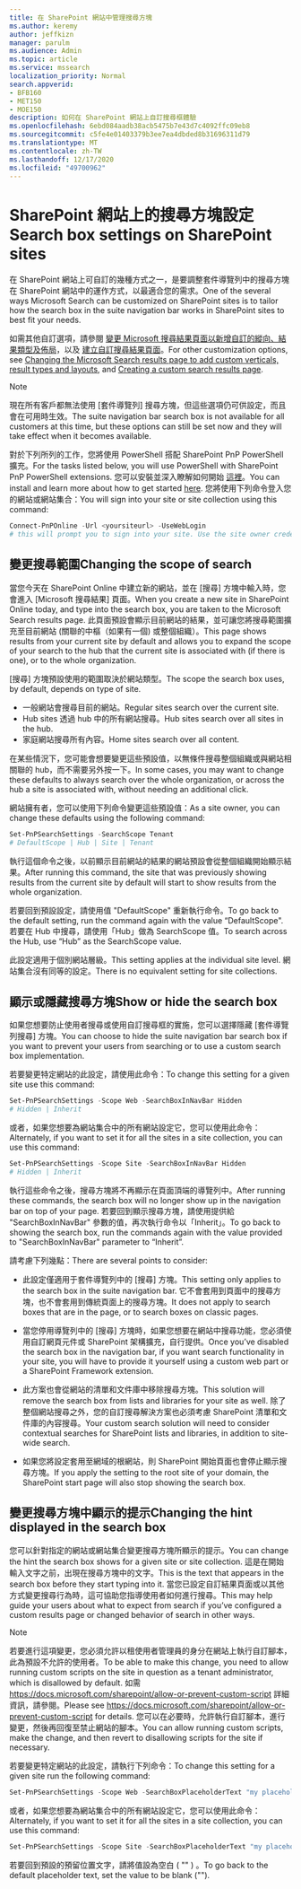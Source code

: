 ```yaml
---
title: 在 SharePoint 網站中管理搜尋方塊
ms.author: keremy
author: jeffkizn
manager: parulm
ms.audience: Admin
ms.topic: article
ms.service: mssearch
localization_priority: Normal
search.appverid:
- BFB160
- MET150
- MOE150
description: 如何在 SharePoint 網站上自訂搜尋框體驗
ms.openlocfilehash: 6ebd084aadb38acb5475b7e43d7c4092ffc09eb8
ms.sourcegitcommit: c5fe4e01403379b3ee7ea4dbded8b31696311d79
ms.translationtype: MT
ms.contentlocale: zh-TW
ms.lasthandoff: 12/17/2020
ms.locfileid: "49700962"
---
```

# <a name="search-box-settings-on-sharepoint-sites"></a><span data-ttu-id="93839-103">SharePoint 網站上的搜尋方塊設定</span><span class="sxs-lookup"><span data-stu-id="93839-103">Search box settings on SharePoint sites</span></span>

<span data-ttu-id="93839-104">在 SharePoint 網站上可自訂的幾種方式之一，是要調整套件導覽列中的搜尋方塊在 SharePoint 網站中的運作方式，以最適合您的需求。</span><span class="sxs-lookup"><span data-stu-id="93839-104">One of the several ways Microsoft Search can be customized on SharePoint sites is to tailor how the search box in the suite navigation bar works in SharePoint sites to best fit your needs.</span></span>

<span data-ttu-id="93839-105">如需其他自訂選項，請參閱 [變更 Microsoft 搜尋結果頁面以新增自訂的縱向、結果類型及佈局](customize-search-page.md)，以及 [建立自訂搜尋結果頁面](create-search-results-pages.md)。</span><span class="sxs-lookup"><span data-stu-id="93839-105">For other customization options, see [Changing the Microsoft Search results page to add custom verticals, result types and layouts](customize-search-page.md), and [Creating a custom search results page](create-search-results-pages.md).</span></span>

> [!NOTE]
> <span data-ttu-id="93839-106">現在所有客戶都無法使用 [套件導覽列] 搜尋方塊，但這些選項仍可供設定，而且會在可用時生效。</span><span class="sxs-lookup"><span data-stu-id="93839-106">The suite navigation bar search box is not available for all customers at this time, but these options can still be set now and they will take effect when it becomes available.</span></span>

<span data-ttu-id="93839-107">對於下列所列的工作，您將使用 PowerShell 搭配 SharePoint PnP PowerShell 擴充。</span><span class="sxs-lookup"><span data-stu-id="93839-107">For the tasks listed below, you will use PowerShell with SharePoint PnP PowerShell extensions.</span></span> <span data-ttu-id="93839-108">您可以安裝並深入瞭解如何開始 [這裡](https://docs.microsoft.com/powershell/sharepoint/sharepoint-pnp/sharepoint-pnp-cmdlets?view=sharepoint-ps)。</span><span class="sxs-lookup"><span data-stu-id="93839-108">You can install and learn more about how to get started [here](https://docs.microsoft.com/powershell/sharepoint/sharepoint-pnp/sharepoint-pnp-cmdlets?view=sharepoint-ps).</span></span> <span data-ttu-id="93839-109">您將使用下列命令登入您的網站或網站集合：</span><span class="sxs-lookup"><span data-stu-id="93839-109">You will sign into your site or site collection using this command:</span></span>

```powershell
Connect-PnPOnline -Url <yoursiteurl> -UseWebLogin
# this will prompt you to sign into your site. Use the site owner credentials 
```

## <a name="changing-the-scope-of-search"></a><span data-ttu-id="93839-110">變更搜尋範圍</span><span class="sxs-lookup"><span data-stu-id="93839-110">Changing the scope of search</span></span>

<span data-ttu-id="93839-111">當您今天在 SharePoint Online 中建立新的網站，並在 [搜尋] 方塊中輸入時，您會進入 [Microsoft 搜尋結果] 頁面。</span><span class="sxs-lookup"><span data-stu-id="93839-111">When you create a new site in SharePoint Online today, and type into the search box, you are taken to the Microsoft Search results page.</span></span> <span data-ttu-id="93839-112">此頁面預設會顯示目前網站的結果，並可讓您將搜尋範圍擴充至目前網站 (關聯的中樞（如果有一個) 或整個組織）。</span><span class="sxs-lookup"><span data-stu-id="93839-112">This page shows results from your current site by default and allows you to expand the scope of your search to the hub that the current site is associated with (if there is one), or to the whole organization.</span></span>

<span data-ttu-id="93839-113">[搜尋] 方塊預設使用的範圍取決於網站類型。</span><span class="sxs-lookup"><span data-stu-id="93839-113">The scope the search box uses, by default, depends on type of site.</span></span>

* <span data-ttu-id="93839-114">一般網站會搜尋目前的網站。</span><span class="sxs-lookup"><span data-stu-id="93839-114">Regular sites search over the current site.</span></span>
* <span data-ttu-id="93839-115">Hub sites 透過 hub 中的所有網站搜尋。</span><span class="sxs-lookup"><span data-stu-id="93839-115">Hub sites search over all sites in the hub.</span></span>
* <span data-ttu-id="93839-116">家庭網站搜尋所有內容。</span><span class="sxs-lookup"><span data-stu-id="93839-116">Home sites search over all content.</span></span>

<span data-ttu-id="93839-117">在某些情況下，您可能會想要變更這些預設值，以無條件搜尋整個組織或與網站相關聯的 hub，而不需要另外按一下。</span><span class="sxs-lookup"><span data-stu-id="93839-117">In some cases, you may want to change these defaults to always search over the whole organization, or across the hub a site is associated with, without needing an additional click.</span></span>

<span data-ttu-id="93839-118">網站擁有者，您可以使用下列命令變更這些預設值：</span><span class="sxs-lookup"><span data-stu-id="93839-118">As a site owner, you can change these defaults using the following command:</span></span>

```powershell
Set-PnPSearchSettings -SearchScope Tenant
# DefaultScope | Hub | Site | Tenant
```

<span data-ttu-id="93839-119">執行這個命令之後，以前顯示目前網站的結果的網站預設會從整個組織開始顯示結果。</span><span class="sxs-lookup"><span data-stu-id="93839-119">After running this command, the site that was previously showing results from the current site by default will start to show results from the whole organization.</span></span>

<span data-ttu-id="93839-120">若要回到預設設定，請使用值 "DefaultScope" 重新執行命令。</span><span class="sxs-lookup"><span data-stu-id="93839-120">To go back to the default setting, run the command again with the value “DefaultScope".</span></span> <span data-ttu-id="93839-121">若要在 Hub 中搜尋，請使用「Hub」做為 SearchScope 值。</span><span class="sxs-lookup"><span data-stu-id="93839-121">To search across the Hub, use “Hub” as the SearchScope value.</span></span>

<span data-ttu-id="93839-122">此設定適用于個別網站層級。</span><span class="sxs-lookup"><span data-stu-id="93839-122">This setting applies at the individual site level.</span></span> <span data-ttu-id="93839-123">網站集合沒有同等的設定。</span><span class="sxs-lookup"><span data-stu-id="93839-123">There is no equivalent setting for site collections.</span></span>

## <a name="show-or-hide-the-search-box"></a><span data-ttu-id="93839-124">顯示或隱藏搜尋方塊</span><span class="sxs-lookup"><span data-stu-id="93839-124">Show or hide the search box</span></span>

<span data-ttu-id="93839-125">如果您想要防止使用者搜尋或使用自訂搜尋框的實施，您可以選擇隱藏 [套件導覽列搜尋] 方塊。</span><span class="sxs-lookup"><span data-stu-id="93839-125">You can choose to hide the suite navigation bar search box if you want to prevent your users from searching or to use a custom search box implementation.</span></span>

<span data-ttu-id="93839-126">若要變更特定網站的此設定，請使用此命令：</span><span class="sxs-lookup"><span data-stu-id="93839-126">To change this setting for a given site use this command:</span></span>

```powershell
Set-PnPSearchSettings -Scope Web -SearchBoxInNavBar Hidden
# Hidden | Inherit
```

<span data-ttu-id="93839-127">或者，如果您想要為網站集合中的所有網站設定它，您可以使用此命令：</span><span class="sxs-lookup"><span data-stu-id="93839-127">Alternately, if you want to set it for all the sites in a site collection, you can use this command:</span></span>

```powershell
Set-PnPSearchSettings -Scope Site -SearchBoxInNavBar Hidden
# Hidden | Inherit
```

<span data-ttu-id="93839-128">執行這些命令之後，搜尋方塊將不再顯示在頁面頂端的導覽列中。</span><span class="sxs-lookup"><span data-stu-id="93839-128">After running these commands, the search box will no longer show up in the navigation bar on top of your page.</span></span> <span data-ttu-id="93839-129">若要回到顯示搜尋方塊，請使用提供給 "SearchBoxInNavBar" 參數的值，再次執行命令以「Inherit」。</span><span class="sxs-lookup"><span data-stu-id="93839-129">To go back to showing the search box, run the commands again with the value provided to "SearchBoxInNavBar" parameter to “Inherit”.</span></span>

<span data-ttu-id="93839-130">請考慮下列幾點：</span><span class="sxs-lookup"><span data-stu-id="93839-130">There are several points to consider:</span></span>

* <span data-ttu-id="93839-131">此設定僅適用于套件導覽列中的 [搜尋] 方塊。</span><span class="sxs-lookup"><span data-stu-id="93839-131">This setting only applies to the search box in the suite navigation bar.</span></span> <span data-ttu-id="93839-132">它不會套用到頁面中的搜尋方塊，也不會套用到傳統頁面上的搜尋方塊。</span><span class="sxs-lookup"><span data-stu-id="93839-132">It does not apply to search boxes that are in the page, or to search boxes on classic pages.</span></span>

* <span data-ttu-id="93839-133">當您停用導覽列中的 [搜尋] 方塊時，如果您想要在網站中搜尋功能，您必須使用自訂網頁元件或 SharePoint 架構擴充，自行提供。</span><span class="sxs-lookup"><span data-stu-id="93839-133">Once you’ve disabled the search box in the navigation bar, if you want search functionality in your site, you will have to provide it yourself using a custom web part or a SharePoint Framework extension.</span></span>

* <span data-ttu-id="93839-134">此方案也會從網站的清單和文件庫中移除搜尋方塊。</span><span class="sxs-lookup"><span data-stu-id="93839-134">This solution will remove the search box from lists and libraries for your site as well.</span></span> <span data-ttu-id="93839-135">除了整個網站搜尋之外，您的自訂搜尋解決方案也必須考慮 SharePoint 清單和文件庫的內容搜尋。</span><span class="sxs-lookup"><span data-stu-id="93839-135">Your custom search solution will need to consider contextual searches for SharePoint lists and libraries, in addition to site-wide search.</span></span>

* <span data-ttu-id="93839-136">如果您將設定套用至網域的根網站，則 SharePoint 開始頁面也會停止顯示搜尋方塊。</span><span class="sxs-lookup"><span data-stu-id="93839-136">If you apply the setting to the root site of your domain, the SharePoint start page will also stop showing the search box.</span></span>

## <a name="changing-the-hint-displayed-in-the-search-box"></a><span data-ttu-id="93839-137">變更搜尋方塊中顯示的提示</span><span class="sxs-lookup"><span data-stu-id="93839-137">Changing the hint displayed in the search box</span></span>

<span data-ttu-id="93839-138">您可以針對指定的網站或網站集合變更搜尋方塊所顯示的提示。</span><span class="sxs-lookup"><span data-stu-id="93839-138">You can change the hint the search box shows for a given site or site collection.</span></span> <span data-ttu-id="93839-139">這是在開始輸入文字之前，出現在搜尋方塊中的文字。</span><span class="sxs-lookup"><span data-stu-id="93839-139">This is the text that appears in the search box before they start typing into it.</span></span> <span data-ttu-id="93839-140">當您已設定自訂結果頁面或以其他方式變更搜尋行為時，這可協助您指導使用者如何進行搜尋。</span><span class="sxs-lookup"><span data-stu-id="93839-140">This may help guide your users about what to expect from search if you’ve configured a custom results page or changed behavior of search in other ways.</span></span>

> [!NOTE]
> <span data-ttu-id="93839-141">若要進行這項變更，您必須允許以租使用者管理員的身分在網站上執行自訂腳本，此為預設不允許的使用者。</span><span class="sxs-lookup"><span data-stu-id="93839-141">To be able to make this change, you need to allow running custom scripts on the site in question as a tenant administrator, which is disallowed by default.</span></span> <span data-ttu-id="93839-142">如需 https://docs.microsoft.com/sharepoint/allow-or-prevent-custom-script 詳細資訊，請參閱。</span><span class="sxs-lookup"><span data-stu-id="93839-142">Please see https://docs.microsoft.com/sharepoint/allow-or-prevent-custom-script for details.</span></span> <span data-ttu-id="93839-143">您可以在必要時，允許執行自訂腳本，進行變更，然後再回復至禁止網站的腳本。</span><span class="sxs-lookup"><span data-stu-id="93839-143">You can allow running custom scripts, make the change, and then revert to disallowing scripts for the site if necessary.</span></span>

<span data-ttu-id="93839-144">若要變更特定網站的此設定，請執行下列命令：</span><span class="sxs-lookup"><span data-stu-id="93839-144">To change this setting for a given site run the following command:</span></span>

```powershell
Set-PnPSearchSettings -Scope Web -SearchBoxPlaceholderText "my placeholder" 
```

<span data-ttu-id="93839-145">或者，如果您想要為網站集合中的所有網站設定它，您可以使用此命令：</span><span class="sxs-lookup"><span data-stu-id="93839-145">Alternately, if you want to set it for all the sites in a site collection, you can use this command:</span></span>

```powershell
Set-PnPSearchSettings -Scope Site -SearchBoxPlaceholderText "my placeholder" 
```

<span data-ttu-id="93839-146">若要回到預設的預留位置文字，請將值設為空白 ( "" ) 。</span><span class="sxs-lookup"><span data-stu-id="93839-146">To go back to the default placeholder text, set the value to be blank ("").</span></span>
